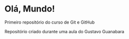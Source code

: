 # Olá, Mundo!
 Primeiro repositório do curso de Git e GitHub

Repositório criado durante uma aula do Gustavo Guanabara